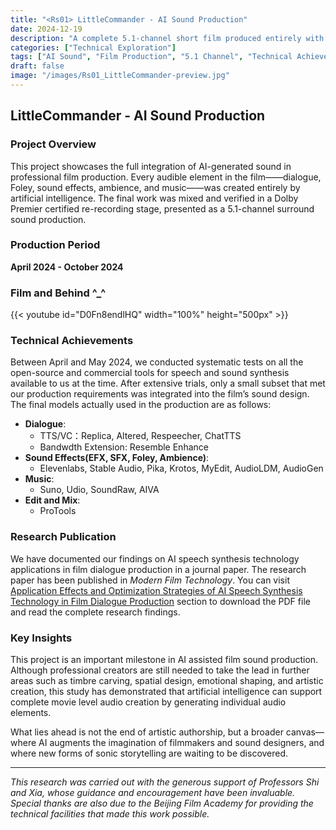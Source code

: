 ```yaml
---
title: "<Rs01> LittleCommander - AI Sound Production"
date: 2024-12-19
description: "A complete 5.1-channel short film produced entirely with AI-generated sound, showcasing the potential of artificial intelligence in film audio production."
categories: ["Technical Exploration"]
tags: ["AI Sound", "Film Production", "5.1 Channel", "Technical Achievements", "Sound Design"]
draft: false
image: "/images/Rs01_LittleCommander-preview.jpg"
---
```


## <Rs01> LittleCommander - AI Sound Production

### Project Overview

This project showcases the full integration of AI-generated sound in professional film production. Every audible element in the film——dialogue, Foley, sound effects, ambience, and music——was created entirely by artificial intelligence. The final work was mixed and verified in a Dolby Premier certified re-recording stage, presented as a 5.1-channel surround sound production.

### Production Period
**April 2024 - October 2024**

### Film and Behind ^_^
{{< youtube id="D0Fn8endlHQ" width="100%" height="500px" >}}


### Technical Achievements

Between April and May 2024, we conducted systematic tests on all the open-source and commercial tools for speech and sound synthesis available to us at the time. After extensive trials, only a small subset that met our production requirements was integrated into the film’s sound design. The final models actually used in the production are as follows:
- **Dialogue**: 
  - TTS/VC：Replica, Altered, Respeecher, ChatTTS
  - Bandwdth Extension: Resemble Enhance
- **Sound Effects(EFX, SFX, Foley, Ambience)**: 
  - Elevenlabs, Stable Audio, Pika, Krotos, MyEdit, AudioLDM, AudioGen
- **Music**: 
  - Suno, Udio, SoundRaw, AIVA
- **Edit and Mix**: 
  - ProTools


### Research Publication

We have documented our findings on AI speech synthesis technology applications in film dialogue production in a journal paper. The research paper has been published in *Modern Film Technology*. 
You can visit [Application Effects and Optimization Strategies of AI Speech Synthesis Technology in Film Dialogue Production](/static/publications/2025_AI_Speech_Synthesis.pdf) section to download the PDF file and read the complete research findings.

### Key Insights

This project is an important milestone in AI assisted film sound production. Although professional creators are still needed to take the lead in further areas such as timbre carving, spatial design, emotional shaping, and artistic creation, this study has demonstrated that artificial intelligence can support complete movie level audio creation by generating individual audio elements.

What lies ahead is not the end of artistic authorship, but a broader canvas—where AI augments the imagination of filmmakers and sound designers, and where new forms of sonic storytelling are waiting to be discovered.

---
*This research was carried out with the generous support of Professors Shi and Xia, whose guidance and encouragement have been invaluable. Special thanks are also due to the Beijing Film Academy for providing the technical facilities that made this work possible.*
